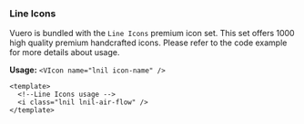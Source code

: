 ### Line Icons

Vuero is bundled with the `Line Icons` premium icon set.
This set offers 1000 high quality premium handcrafted icons.
Please refer to the code example for more details about usage.

**Usage:**
`<VIcon name="lnil icon-name" />`

<!--code-->

```vue
<template>
  <!--Line Icons usage -->
  <i class="lnil lnil-air-flow" />
</template>
```

<!--/code-->
